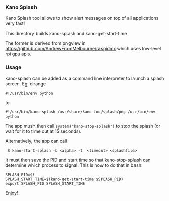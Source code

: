 ### Kano Splash

Kano Splash tool allows to show alert messages on top of all applications very fast!

This directory builds kano-splash and kano-get-start-time

The former is derived from pngview in https://github.com/AndrewFromMelbourne/raspidmx which uses low-level rpi gpu apis.

### Usage

kano-splash can be added as a command line interpreter to launch a splash screen. Eg, change

```
#!/usr/bin/env python 
```

to 

```
#!/usr/bin/kano-splash /usr/share/kano-foo/splash/png /usr/bin/env python 
```

The app mush then call `system("kano-stop-splash")` to stop the splash (or wait for it to time out at 15 seconds). 

Alternatively, the app can call

```
 $ kano-start-splash -b <alpha> -t  <timeout> <splashfile>
```

It must then save the PID and start time so that kano-stop-splash can determine which process to signal.
This is how to do that in bash:

```
SPLASH_PID=$!
SPLASH_START_TIME=$(kano-get-start-time $SPLASH_PID)
export SPLASH_PID SPLASH_START_TIME
```

Enjoy!
